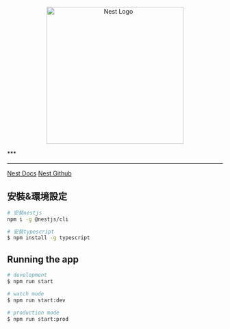 <p align="center">
  <a href="http://nestjs.com/" target="blank"><img src="https://nestjs.com/img/logo_text.svg" width="320" alt="Nest Logo" /></a>
</p>
***

***
[Nest Docs](https://docs.nestjs.com/)
[Nest Github](https://github.com/nestjs/nest)

## 安裝&環境設定

```bash
# 安裝nestjs
npm i -g @nestjs/cli

# 安裝typescript
$ npm install -g typescript
```

## Running the app

```bash
# development
$ npm run start

# watch mode
$ npm run start:dev

# production mode
$ npm run start:prod
```
